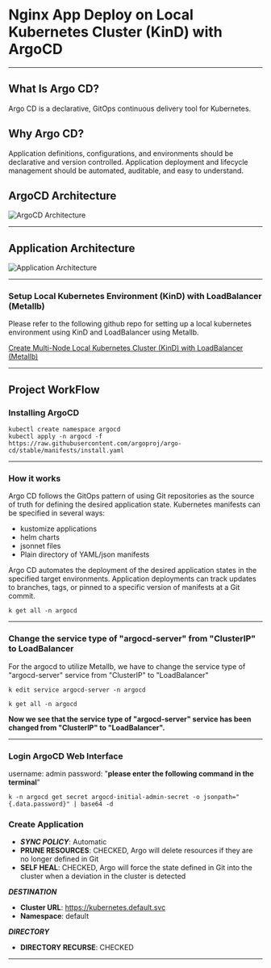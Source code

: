 # Nginx App Deploy on Local Kubernetes Cluster (KinD) with ArgoCD

---

## What Is Argo CD?

Argo CD is a declarative, GitOps continuous delivery tool for Kubernetes.

## Why Argo CD?

Application definitions, configurations, and environments should be declarative and version controlled. Application deployment and lifecycle management should be automated, auditable, and easy to understand.

## ArgoCD Architecture

![ArgoCD Architecture](https://argo-cd.readthedocs.io/en/stable/assets/argocd_architecture.png)

---

## Application Architecture

![Application Architecture](/architecture-diagram/nginx-app-deploy-with-argocd.png)

---

### Setup Local Kubernetes Environment (KinD) with LoadBalancer (Metallb)

Please refer to the following github repo for setting up a local kubernetes environment using KinD and LoadBalancer using Metallb.

[Create Multi-Node Local Kubernetes Cluster (KinD) with LoadBalancer (Metallb)](https://github.com/NaumanMunir9/Create-Multi-Node-Local-Kubernetes-Cluster--KinD--with-LoadBalancer--Metallb-)

---

## Project WorkFlow

### Installing ArgoCD

```shell
kubectl create namespace argocd
kubectl apply -n argocd -f https://raw.githubusercontent.com/argoproj/argo-cd/stable/manifests/install.yaml
```

---

### How it works

Argo CD follows the GitOps pattern of using Git repositories as the source of truth for defining the desired application state. Kubernetes manifests can be specified in several ways:

- kustomize applications
- helm charts
- jsonnet files
- Plain directory of YAML/json manifests

Argo CD automates the deployment of the desired application states in the specified target environments. Application deployments can track updates to branches, tags, or pinned to a specific version of manifests at a Git commit.

```shell
k get all -n argocd
```

---

### Change the service type of "argocd-server" from "ClusterIP" to LoadBalancer

For the argocd to utilize Metallb, we have to change the service type of "argocd-server" service from "ClusterIP" to "LoadBalancer"

```shell
k edit service argocd-server -n argocd
```

```shell
k get all -n argocd
```

**Now we see that the service type of "argocd-server" service has been changed from "ClusterIP" to "LoadBalancer".**

---

### Login ArgoCD Web Interface

username: admin
password: "**please enter the following command in the terminal**"

```shell
k -n argocd get secret argocd-initial-admin-secret -o jsonpath="{.data.password}" | base64 -d
```

### Create Application

- ***SYNC POLICY***: Automatic
- **PRUNE RESOURCES**: CHECKED, Argo will delete resources if they are no longer defined in Git
- **SELF HEAL**: CHECKED, Argo will force the state defined in Git into the cluster when a deviation in the cluster is detected

***DESTINATION***

- **Cluster URL**: https://kubernetes.default.svc
- **Namespace**: default

***DIRECTORY***

- **DIRECTORY RECURSE**: CHECKED

---
